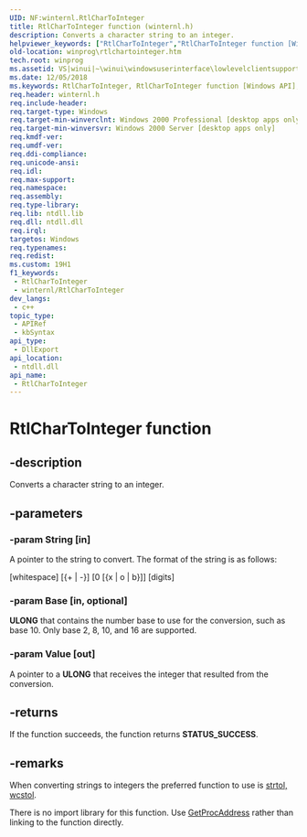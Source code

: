 ```yaml
---
UID: NF:winternl.RtlCharToInteger
title: RtlCharToInteger function (winternl.h)
description: Converts a character string to an integer.
helpviewer_keywords: ["RtlCharToInteger","RtlCharToInteger function [Windows API]","winprog.rtlchartointeger","winternl/RtlCharToInteger","winui.rtlchartointeger"]
old-location: winprog\rtlchartointeger.htm
tech.root: winprog
ms.assetid: VS|winui|~\winui\windowsuserinterface\lowlevelclientsupport\misc\rtlchartointeger.htm
ms.date: 12/05/2018
ms.keywords: RtlCharToInteger, RtlCharToInteger function [Windows API], winprog.rtlchartointeger, winternl/RtlCharToInteger, winui.rtlchartointeger
req.header: winternl.h
req.include-header: 
req.target-type: Windows
req.target-min-winverclnt: Windows 2000 Professional [desktop apps only]
req.target-min-winversvr: Windows 2000 Server [desktop apps only]
req.kmdf-ver: 
req.umdf-ver: 
req.ddi-compliance: 
req.unicode-ansi: 
req.idl: 
req.max-support: 
req.namespace: 
req.assembly: 
req.type-library: 
req.lib: ntdll.lib
req.dll: ntdll.dll
req.irql: 
targetos: Windows
req.typenames: 
req.redist: 
ms.custom: 19H1
f1_keywords:
 - RtlCharToInteger
 - winternl/RtlCharToInteger
dev_langs:
 - c++
topic_type:
 - APIRef
 - kbSyntax
api_type:
 - DllExport
api_location:
 - ntdll.dll
api_name:
 - RtlCharToInteger
---
```


# RtlCharToInteger function


## -description

Converts a character string to an integer.

## -parameters

### -param String [in]

A pointer to the string to convert. The format of the string is as follows: 

[whitespace] [{+ | -}] [0 [{x | o | b}]] [digits]

### -param Base [in, optional]

<b>ULONG</b> that contains the number base to use for the conversion, such as base 10. Only base 2, 8, 10, and 16 are supported.

### -param Value [out]

A pointer to a <b>ULONG</b> that receives the integer that resulted from the conversion.

## -returns

If the function succeeds, the function returns <b>STATUS_SUCCESS</b>.

## -remarks

When converting strings to integers the preferred function to use is <a href="/previous-versions/visualstudio/visual-studio-2010/w4z2wdyc(v=vs.100)">strtol, wcstol</a>.

There is no import library for this function. Use <a href="/windows/desktop/api/libloaderapi/nf-libloaderapi-getprocaddress">GetProcAddress</a> rather than linking to the function directly.